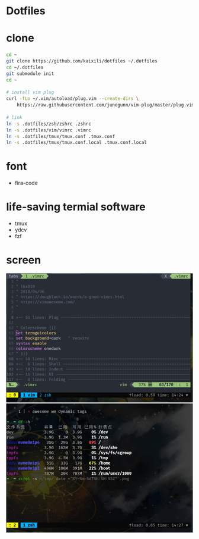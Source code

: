 # Dotfiles

# clone
```bash
cd ~
git clone https://github.com/kaixili/dotfiles ~/.dotfiles
cd ~/.dotfiles
git submodule init
cd ~

# install vim plug
curl -fLo ~/.vim/autoload/plug.vim --create-dirs \
    https://raw.githubusercontent.com/junegunn/vim-plug/master/plug.vim

# link
ln -s .dotfiles/zsh/zshrc .zshrc
ln -s .dotfiles/vim/vimrc .vimrc
ln -s .dotfiles/tmux/tmux.conf .tmux.conf
ln -s .dotfiles/tmux/tmux.conf.local .tmux.conf.local
```

# font
- fira-code

# life-saving termial software
- tmux
- ydcv
- fzf

# screen
![vim](vim.png)
![zsh](zsh.png)

